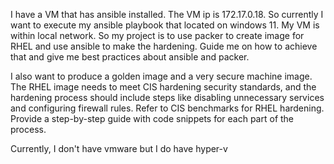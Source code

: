 I have a VM that has ansible installed. The VM ip is 172.17.0.18. So currently I want to execute my ansible playbook that located on windows 11. My VM is within local network. So my project is to use packer to create image for RHEL and use ansible to make the hardening. Guide me on how to achieve that and give me best practices about ansible and packer.

I also want to produce a golden image and a very secure machine image. The RHEL image needs to meet CIS hardening security standards, and the hardening process should include steps like disabling unnecessary services and configuring firewall rules. Refer to CIS benchmarks for RHEL hardening. Provide a step-by-step guide with code snippets for each part of the process. 

Currently, I don't have vmware but I do have hyper-v